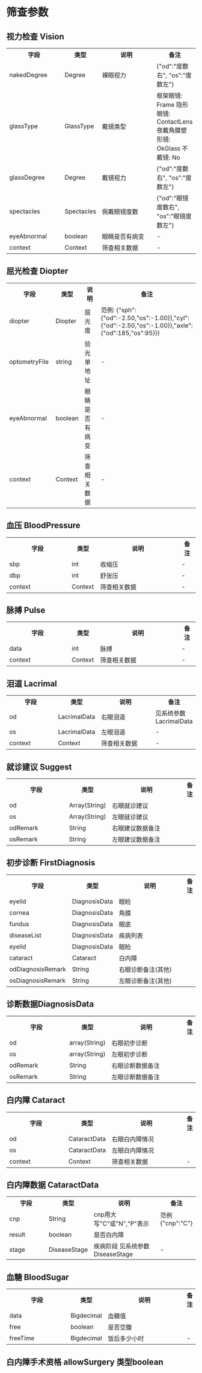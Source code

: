 # 筛查参数


## 视力检查 Vision

<table>
    <tr>
        <th style="width:150px;">字段</th>
        <th style="width:60px;">类型</th>
        <th style="width:200px;">说明</th>
        <th>备注</th>
    </tr>
    <tr>
        <td>nakedDegree</td>
        <td>Degree</td>
        <td>裸眼视力</td>
        <td>{"od":"度数右", "os":"度数左"}</td>
    </tr>
    <tr>
        <td>glassType</td>
        <td>GlassType</td>
        <td>戴镜类型</td>
        <td>框架眼镜: Frame 隐形眼镜: ContactLens 夜戴角膜塑形镜: OkGlass 不戴镜: No</td>
    </tr>
    <tr>
        <td>glassDegree</td>
        <td>Degree</td>
        <td>戴镜视力</td>
        <td>{"od":"度数右", "os":"度数左"}</td>
    </tr>
    <tr>
        <td>spectacles</td>
        <td>Spectacles</td>
        <td>佩戴眼镜度数</td>
        <td>{"od":"眼镜度数右", "os":"眼镜度数左"}</td>
    </tr>
    <tr>
        <td>eyeAbnormal</td>
        <td>boolean</td>
        <td>眼睛是否有病变</td>
        <td>-</td>
    </tr>
    <tr>
        <td>context</td>
        <td>Context</td>
        <td>筛查相关数据</td>
        <td>-</td>
    </tr>
</table>

## 屈光检查 Diopter

<table>
    <tr>
        <th style="width:150px;">字段</th>
        <th style="width:60px;">类型</th>
        <th style="width:200px;">说明</th>
        <th>备注</th>
    </tr>
    <tr>
        <td>diopter</td>
        <td>Diopter</td>
        <td>屈光度</td>
        <td>范例: {"sph":{"od":-2.50,"os":-1.00}},"cyl":{"od":-2.50,"os":-1.00}},"axle":{"od":185,"os":95}}}</td>
    </tr>
    <tr>
        <td>optometryFile</td>
        <td>string</td>
        <td>验光单地址</td>
        <td>-</td>
    </tr>
    <tr>
        <td>eyeAbnormal</td>
        <td>boolean</td>
        <td>眼睛是否有病变</td>
        <td>-</td>
    </tr>
    <tr>
        <td>context</td>
        <td>Context</td>
        <td>筛查相关数据</td>
        <td>-</td>
    </tr>
</table>

## 血压 BloodPressure

<table>
    <tr>
        <th style="width:150px;">字段</th>
        <th style="width:60px;">类型</th>
        <th style="width:200px;">说明</th>
        <th>备注</th>
    </tr>
    <tr>
        <td>sbp</td>
        <td>int</td>
        <td>收缩压</td>
        <td>-</td>
    </tr>
    <tr>
        <td>dbp</td>
        <td>int</td>
        <td>舒张压</td>
        <td>-</td>
    </tr>
    <tr>
        <td>context</td>
        <td>Context</td>
        <td>筛查相关数据</td>
        <td>-</td>
    </tr>
</table>

## 脉搏 Pulse

<table>
    <tr>
        <th style="width:150px;">字段</th>
        <th style="width:60px;">类型</th>
        <th style="width:200px;">说明</th>
        <th>备注</th>
    </tr>
    <tr>
        <td>data</td>
        <td>int</td>
        <td>脉搏</td>
        <td>-</td>
    </tr>
    <tr>
        <td>context</td>
        <td>Context</td>
        <td>筛查相关数据</td>
        <td>-</td>
    </tr>
</table>

## 泪道 Lacrimal

<table>
    <tr>
        <th style="width:150px;">字段</th>
        <th style="width:60px;">类型</th>
        <th style="width:200px;">说明</th>
        <th>备注</th>
    </tr>
    <tr>
        <td>od</td>
        <td>LacrimalData</td>
        <td>右眼泪道</td>
        <td>见系统参数LacrimalData</td>
    </tr>
    <tr>
        <td>os</td>
        <td>LacrimalData</td>
        <td>左眼泪道</td>
        <td>-</td>
    </tr>
    <tr>
        <td>context</td>
        <td>Context</td>
        <td>筛查相关数据</td>
        <td>-</td>
    </tr>
</table>


## 就诊建议 Suggest

<table>
    <tr>
        <th style="width:150px;">字段</th>
        <th style="width:60px;">类型</th>
        <th style="width:200px;">说明</th>
        <th>备注</th>
    </tr>
    <tr>
        <td>od</td>
        <td>Array(String)</td>
        <td>右眼就诊建议</td>
        <td></td>
    </tr>
    <tr>
        <td>os</td>
        <td>Array(String)</td>
        <td>左眼就诊建议</td>
        <td></td>
    </tr>
   <tr>
        <td>odRemark</td>
        <td>String</td>
        <td>右眼建议数据备注</td>
        <td></td>
    </tr> 
    <tr>
         <td>osRemark</td>
         <td>String</td>
         <td>左眼建议数据备注</td>
         <td></td>
     </tr>
</table>

## 初步诊断 FirstDiagnosis

<table>
    <tr>
        <th style="width:150px;">字段</th>
        <th style="width:60px;">类型</th>
        <th style="width:200px;">说明</th>
        <th>备注</th>
    </tr>
    <tr>
        <td>eyelid</td>
        <td>DiagnosisData</td>
        <td>眼睑</td>
        <td></td>
    </tr>
    <tr>
        <td>cornea</td>
        <td>DiagnosisData</td>
        <td>角膜</td>
        <td></td>
    </tr>
    <tr>
        <td>fundus</td>
        <td>DiagnosisData</td>
        <td>眼底</td>
        <td></td>
    </tr>
    <tr>
        <td>diseaseList</td>
        <td>DiagnosisData</td>
        <td>疾病列表</td>
        <td></td>
    </tr>
    <tr>
        <td>eyelid</td>
        <td>DiagnosisData</td>
        <td>眼睑</td>
        <td></td>
    </tr>
    <tr>
        <td>cataract</td>
        <td>Cataract</td>
        <td>白内障</td>
        <td></td>
    <tr>
        <td>odDiagnosisRemark</td>
        <td>String</td>
        <td>右眼诊断备注(其他)</td>
        <td></td>
    <tr>
        <td>osDiagnosisRemark</td>
        <td>String</td>
        <td>左眼诊断备注(其他)</td>
        <td></td>
    </tr>
   
</table>

## 诊断数据DiagnosisData

<table>
    <tr>
        <th style="width:150px;">字段</th>
        <th style="width:60px;">类型</th>
        <th style="width:200px;">说明</th>
        <th>备注</th>
    </tr>
    <tr>
        <td>od</td>
        <td>array(String)</td>
        <td>右眼初步诊断</td>
        <td></td>
    </tr>
    <tr>
        <td>os</td>
        <td>array(String)</td>
        <td>左眼初步诊断</td>
        <td></td>
    </tr>
    <tr>
        <td>odRemark</td>
        <td>String</td>
        <td>右眼诊断数据备注</td>
        <td></td>
    </tr> 
    <tr>
         <td>osRemark</td>
         <td>String</td>
         <td>左眼诊断数据备注</td>
         <td></td>
     </tr>
</table>

## 白内障 Cataract

<table>
    <tr>
        <th style="width:150px;">字段</th>
        <th style="width:60px;">类型</th>
        <th style="width:200px;">说明</th>
        <th>备注</th>
    </tr>
    <tr>
        <td>od</td>
        <td>CataractData</td>
        <td>右眼白内障情况</td>
        <td></td>
    </tr>
    <tr>
        <td>os</td>
        <td>CataractData</td>
        <td>左眼白内障情况</td>
        <td></td>
    </tr>
     <tr>
            <td>context</td>
            <td>Context</td>
            <td>筛查相关数据</td>
            <td>-</td>
        </tr>
</table>

## 白内障数据 CataractData

<table>
    <tr>
        <th style="width:150px;">字段</th>
        <th style="width:60px;">类型</th>
        <th style="width:200px;">说明</th>
        <th>备注</th>
    </tr>
    <tr>
        <td>cnp</td>
        <td>String</td>
        <td>cnp用大写"C"或"N","P"表示</td>
        <td>范例 {"cnp":"C"}</td>
    </tr>
    <tr>
        <td>result</td>
        <td>boolean</td>
        <td>是否白内障</td>
        <td></td>
    </tr>
     <tr>
            <td>stage</td>
            <td>DiseaseStage</td>
            <td>疾病阶段 见系统参数DiseaseStage</td>
            <td>-</td>
        </tr>
</table>

## 血糖 BloodSugar

<table>
    <tr>
        <th style="width:150px;">字段</th>
        <th style="width:60px;">类型</th>
        <th style="width:200px;">说明</th>
        <th>备注</th>
    </tr>
    <tr>
        <td>data</td>
        <td>Bigdecimal</td>
        <td>血糖值</td>
        <td></td>
    </tr>
    <tr>
        <td>free</td>
        <td>boolean</td>
        <td>是否空腹</td>
        <td></td>
    </tr>
     <tr>
            <td>freeTime</td>
            <td>Bigdecimal</td>
            <td>饭后多少小时</td>
            <td>-</td>
        </tr>
</table>

## 白内障手术资格 allowSurgery  类型boolean


